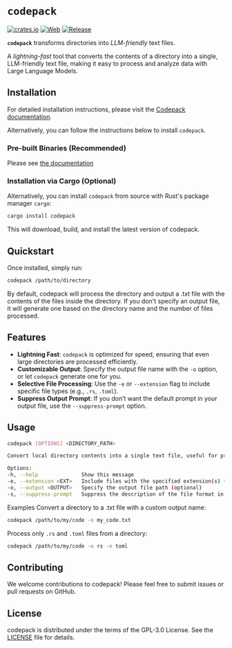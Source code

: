 # `codepack`

[![crates.io](https://img.shields.io/crates/v/codepack.svg)](https://crates.io/crates/codepack) [![Web](https://github.com/JasonLovesDoggo/codepack/actions/workflows/web.yml/badge.svg)](https://github.com/JasonLovesDoggo/codepack/actions/workflows/web.yml)  [![Release](https://github.com/JasonLovesDoggo/codepack/actions/workflows/release.yml/badge.svg)](https://github.com/JasonLovesDoggo/codepack/actions/workflows/release.yml)

**`codepack`** transforms directories into *LLM-friendly* text files.

A *lightning-fast* tool that converts the contents of a directory into a single, LLM-friendly text file, making it easy to process and analyze data with Large Language Models.

## Installation

For detailed installation instructions, please visit the [Codepack documentation](https://codepack.jasoncameron.dev/).

Alternatively, you can follow the instructions below to install `codepack`.

### Pre-built Binaries (Recommended)

Please see [the documentation](https://codepack.jasoncameron.dev)

### Installation via Cargo (Optional)

Alternatively, you can install `codepack` from source with Rust's package manager `cargo`:

```sh
cargo install codepack
```
This will download, build, and install the latest version of codepack.

## Quickstart
Once installed, simply run:

```bash 
codepack /path/to/directory
```
By default, codepack will process the directory and output a .txt file with the contents of the files inside the directory. If you don't specify an output file, it will generate one based on the directory name and the number of files processed.

## Features
- **Lightning Fast**: `codepack` is optimized for speed, ensuring that even large directories are processed efficiently.
- **Customizable Output**: Specify the output file name with the `-o` option, or let `codepack` generate one for you.
- **Selective File Processing**: Use the `-e` or `--extension` flag to include specific file types (e.g., `.rs`, `.toml`).
- **Suppress Output Prompt**: If you don’t want the default prompt in your output file, use the `--suppress-prompt` option.

## Usage
```bash
codepack [OPTIONS] <DIRECTORY_PATH>

Convert local directory contents into a single text file, useful for processing by an LLM.

Options:
-h, --help              Show this message
-e, --extension <EXT>   Include files with the specified extension(s) (e.g., -e rs -e toml)
-o, --output <OUTPUT>   Specify the output file path (optional)
-s, --suppress-prompt   Suppress the description of the file format in the output
```

Examples
Convert a directory to a .txt file with a custom output name:

```bash
codepack /path/to/my/code -o my_code.txt
```
Process only `.rs` and `.toml` files from a directory:

```bash
codepack /path/to/my/code -e rs -e toml
```

## Contributing
We welcome contributions to codepack! Please feel free to submit issues or pull requests on GitHub.

## License
codepack is distributed under the terms of the GPL-3.0 License. See the [LICENSE](./LICENSE) file for details.

